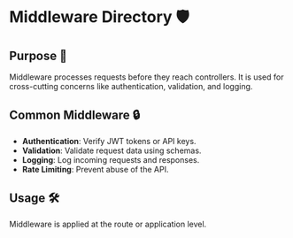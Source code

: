 # Middleware Directory 🛡️

## Purpose 🎯
Middleware processes requests before they reach controllers. It is used for cross-cutting concerns like authentication, validation, and logging.

## Common Middleware 🔒
- **Authentication**: Verify JWT tokens or API keys.
- **Validation**: Validate request data using schemas.
- **Logging**: Log incoming requests and responses.
- **Rate Limiting**: Prevent abuse of the API.

## Usage 🛠️
Middleware is applied at the route or application level.